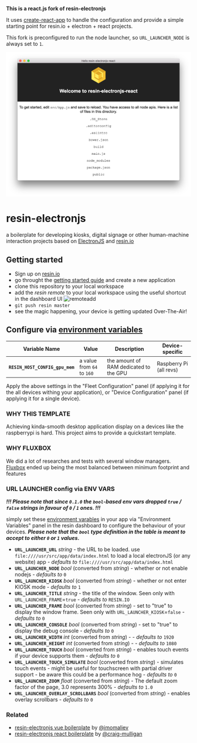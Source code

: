 **This is a react.js fork of resin-electronjs**

It uses [create-react-app](https://github.com/facebookincubator/create-react-app) to handle the configuration and provide a simple starting point for resin.io + electron + react projects.

This fork is preconfigured to run the node launcher, so `URL_LAUNCHER_NODE` is always set to `1`.

![screenshot](screenshot.png)

# resin-electronjs

a boilerplate for developing kiosks, digital signage or other human-machine interaction projects based on [ElectronJS](http://electron.atom.io/) and [resin.io](http://resin.io)

## Getting started

- Sign up on [resin.io](https://dashboard.resin.io/signup)
- go throught the [getting started guide](http://docs.resin.io/raspberrypi/nodejs/getting-started/) and create a new application
- clone this repository to your local workspace
- add the _resin remote_ to your local workspace using the useful shortcut in the dashboard UI ![remoteadd](https://raw.githubusercontent.com/resin-io-playground/boombeastic/master/docs/gitresinremote.png)
- `git push resin master`
- see the magic happening, your device is getting updated Over-The-Air!

## Configure via [environment variables](https://docs.resin.io/management/env-vars/)
Variable Name | Value | Description | Device-specific
------------ | ------------- | ------------- | -------------
**`RESIN_HOST_CONFIG_gpu_mem`** | a value from `64` to `160` | the amount of RAM dedicated to the GPU | Raspberry Pi (all revs)

Apply the above settings in the "Fleet Configuration" panel (if applying it for the all devices withing your application), or "Device Configuration" panel (if applying it for a single device).


### WHY THIS TEMPLATE

Achieving kinda-smooth desktop application display on a devices like the raspberrypi is hard. This project aims to provide a quickstart template.

### WHY FLUXBOX

We did a lot of researches and tests with several window managers. [Fluxbox](http://fluxbox.org/) ended up being the most balanced between minimum footprint and features

### URL LAUNCHER config via ENV VARS
*__!!! Please note that since `0.1.0` the `bool`-based env vars dropped `true` / `false` strings in favour of `0` / `1` ones. !!!__*

simply set these [environment varables](http://docs.resin.io/#/pages/management/env-vars.md) in your app via "Environment Variables" panel in the resin dashboard to configure the behaviour of your devices.
*__Please note that the `bool` type definition in the table is meant to accept to either `0` or `1` values.__*

* **`URL_LAUNCHER_URL`** *string* - the URL to be loaded. use `file:////usr/src/app/data/index.html` to load a local electronJS (or any website) app - *defaults to* `file:////usr/src/app/data/index.html`
* **`URL_LAUNCHER_NODE`** *bool* (converted from *string*) - whether or not enable nodejs - *defaults to* `0`
* **`URL_LAUNCHER_KIOSK`** *bool* (converted from *string*) - whether or not enter KIOSK mode - *defaults to* `1`
* **`URL_LAUNCHER_TITLE`** *string* - the title of the window. Seen only with `URL_LAUNCHER_FRAME`=`true` - *defaults to* `RESIN.IO`
* **`URL_LAUNCHER_FRAME`** *bool* (converted from *string*) - set to "true" to display the window frame. Seen only with `URL_LAUNCHER_KIOSK`=`false` - *defaults to*  `0`
* **`URL_LAUNCHER_CONSOLE`** *bool* (converted from *string*) - set to "true" to display the debug console -  *defaults to*  `0`
* **`URL_LAUNCHER_WIDTH`**  *int* (converted from *string*) -  - *defaults to* `1920`
* **`URL_LAUNCHER_HEIGHT`**  *int* (converted from *string*) -  - *defaults to* `1080`
* **`URL_LAUNCHER_TOUCH`** *bool* (converted from *string*) - enables touch events if your device supports them  - *defaults to* `0`
* **`URL_LAUNCHER_TOUCH_SIMULATE`** *bool* (converted from *string*) - simulates touch events - might be useful for touchscreen with partial driver support - be aware this could be a performance hog  - *defaults to* `0`
* **`URL_LAUNCHER_ZOOM`** *float* (converted from *string*) - The default zoom factor of the page, 3.0 represents 300%  - *defaults to* `1.0`
* **`URL_LAUNCHER_OVERLAY_SCROLLBARS`** *bool* (converted from *string*) - enables overlay scrollbars  - *defaults to* `0`

### Related

- [resin-electronjs vue boilerplate](https://github.com/imomaliev/resin-electron-vue) by [@imomaliev](https://github.com/imomaliev)
- [resin-electronjs react boilerplate](https://github.com/resin-io-playground/resin-electronjs-react) by [@craig-mulligan](https://github.com/craig-mulligan)
